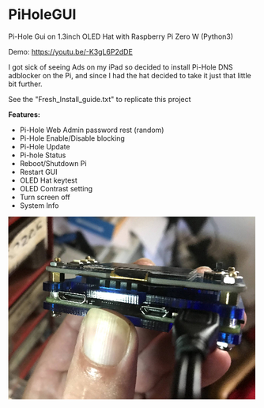 ﻿

# PiHoleGUI

Pi-Hole Gui on 1.3inch OLED Hat with Raspberry Pi Zero W (Python3)

Demo: https://youtu.be/-K3gL6P2dDE

I got sick of seeing Ads on my iPad so decided to install Pi-Hole DNS adblocker on the Pi, and since I had the hat decided to take it just that little bit further.

See the "Fresh_Install_guide.txt" to replicate this project

**Features:**
 - Pi-Hole Web Admin password rest (random)
 - Pi-Hole Enable/Disable blocking
 - Pi-Hole Update
 - Pi-hole Status
 - Reboot/Shutdown Pi
 - Restart GUI
 - OLED Hat keytest
 - OLED Contrast setting
 - Turn screen off
 - System Info
 
![The Pi](https://raw.githubusercontent.com/XcaV8/PiHoleGUI/main/Pi_with_Hat.jpg)

